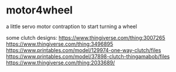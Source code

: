 # motor4wheel
 a little servo motor contraption to start turning a wheel

 some clutch designs:
 https://www.thingiverse.com/thing:3007265
 https://www.thingiverse.com/thing:3496895
 https://www.printables.com/model/129974-one-way-clutch/files
 https://www.printables.com/model/37898-clutch-thingamabob/files
https://www.thingiverse.com/thing:2033689/